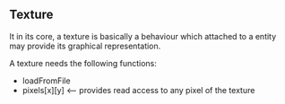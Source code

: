 Texture
---

It in its core, a texture is basically a behaviour which attached to a entity may provide its graphical representation.

A texture needs the following functions:
* loadFromFile
* pixels[x][y] <-- provides read access to any pixel of the texture
